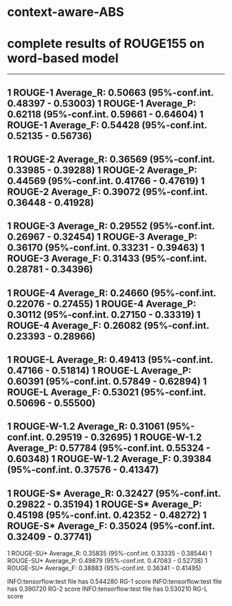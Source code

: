 # context-aware-ABS
# complete results of ROUGE155 on word-based model



---------------------------------------------


1 ROUGE-1 Average_R: 0.50663 (95%-conf.int. 0.48397 - 0.53003)
1 ROUGE-1 Average_P: 0.62118 (95%-conf.int. 0.59661 - 0.64604)
1 ROUGE-1 Average_F: 0.54428 (95%-conf.int. 0.52135 - 0.56736)
---------------------------------------------
1 ROUGE-2 Average_R: 0.36569 (95%-conf.int. 0.33985 - 0.39288)
1 ROUGE-2 Average_P: 0.44569 (95%-conf.int. 0.41766 - 0.47619)
1 ROUGE-2 Average_F: 0.39072 (95%-conf.int. 0.36448 - 0.41928)
---------------------------------------------
1 ROUGE-3 Average_R: 0.29552 (95%-conf.int. 0.26967 - 0.32454)
1 ROUGE-3 Average_P: 0.36170 (95%-conf.int. 0.33231 - 0.39463)
1 ROUGE-3 Average_F: 0.31433 (95%-conf.int. 0.28781 - 0.34396)
---------------------------------------------
1 ROUGE-4 Average_R: 0.24660 (95%-conf.int. 0.22076 - 0.27455)
1 ROUGE-4 Average_P: 0.30112 (95%-conf.int. 0.27150 - 0.33319)
1 ROUGE-4 Average_F: 0.26082 (95%-conf.int. 0.23393 - 0.28966)
---------------------------------------------
1 ROUGE-L Average_R: 0.49413 (95%-conf.int. 0.47166 - 0.51814)
1 ROUGE-L Average_P: 0.60391 (95%-conf.int. 0.57849 - 0.62894)
1 ROUGE-L Average_F: 0.53021 (95%-conf.int. 0.50696 - 0.55500)
---------------------------------------------
1 ROUGE-W-1.2 Average_R: 0.31061 (95%-conf.int. 0.29519 - 0.32695)
1 ROUGE-W-1.2 Average_P: 0.57784 (95%-conf.int. 0.55324 - 0.60348)
1 ROUGE-W-1.2 Average_F: 0.39384 (95%-conf.int. 0.37576 - 0.41347)
---------------------------------------------
1 ROUGE-S* Average_R: 0.32427 (95%-conf.int. 0.29822 - 0.35194)
1 ROUGE-S* Average_P: 0.45198 (95%-conf.int. 0.42352 - 0.48272)
1 ROUGE-S* Average_F: 0.35024 (95%-conf.int. 0.32409 - 0.37741)
---------------------------------------------
1 ROUGE-SU* Average_R: 0.35835 (95%-conf.int. 0.33335 - 0.38544)
1 ROUGE-SU* Average_P: 0.49879 (95%-conf.int. 0.47083 - 0.52738)
1 ROUGE-SU* Average_F: 0.38883 (95%-conf.int. 0.36341 - 0.41495)

INFO:tensorflow:test file has 0.544280 RG-1 score
INFO:tensorflow:test file has 0.390720 RG-2 score
INFO:tensorflow:test file has 0.530210 RG-L score
